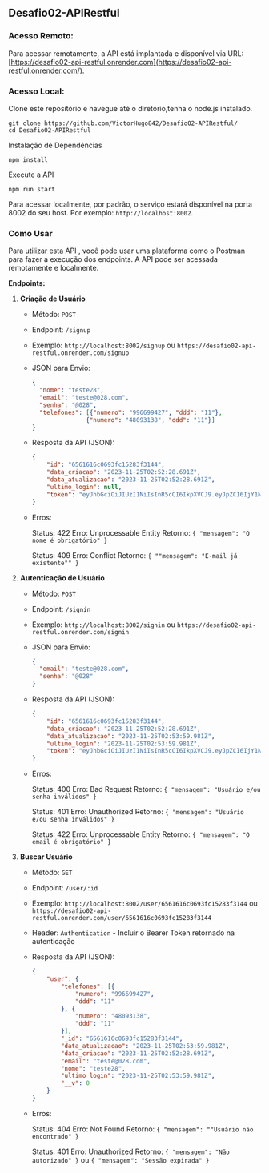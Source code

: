 ## Desafio02-APIRestful

### **Acesso Remoto:**

Para acessar remotamente, a API está implantada e disponível via URL: [https://desafio02-api-restful.onrender.com](https://desafio02-api-restful.onrender.com/).


### **Acesso Local:**


Clone este repositório e navegue até o diretório,tenha o node.js instalado.

```
git clone https://github.com/VictorHugo842/Desafio02-APIRestful/
cd Desafio02-APIRestful
```

Instalação de Dependências

```
npm install
```

Execute a API

```
npm run start
```

Para acessar localmente, por padrão, o serviço estará disponível na porta 8002 do seu host. Por exemplo: `http://localhost:8002`.


### Como Usar

Para utilizar esta API , você pode usar uma plataforma como o Postman para fazer a execução dos endpoints. A API pode ser acessada remotamente e localmente.

**Endpoints:**

1. **Criação de Usuário**

   - Método: `POST`
   - Endpoint: `/signup`
   - Exemplo: `http://localhost:8002/signup` ou `https://desafio02-api-restful.onrender.com/signup`
   - JSON para Envio:

     ```json
     {
       "nome": "teste28",
       "email": "teste@028.com",
       "senha": "@028",
       "telefones": [{"numero": "996699427", "ddd": "11"},
                    {"numero": "48093138", "ddd": "11"}]
     }

     ```
   - Resposta da API (JSON):

     ```json
     {
         "id": "6561616c0693fc15283f3144",
         "data_criacao": "2023-11-25T02:52:28.691Z",
         "data_atualizacao": "2023-11-25T02:52:28.691Z",
         "ultimo_login": null,
         "token": "eyJhbGciOiJIUzI1NiIsInR5cCI6IkpXVCJ9.eyJpZCI6IjY1NjE2MTZjMDY5M2ZjMTUyODNmMzE0NCIsImlhdCI6MTcwMDg4MDc0OCwiZXhwIjoxNzAwODgyNTQ4fQ.M596QtV_YVQi6xAPRGSvDtems2vzTLWAgubvjXaCUMs"
     }
     ```
   - Erros:

     Status: 422
     Erro: Unprocessable Entity
     Retorno:  ``{ "mensagem": "O nome é obrigatório" }``

     Status: 409
     Erro: Conflict
     Retorno:  ``{ ""mensagem": "E-mail já existente"" }``
2. **Autenticação de Usuário**

   - Método: `POST`
   - Endpoint: `/signin`
   - Exemplo: `http://localhost:8002/signin` ou `https://desafio02-api-restful.onrender.com/signin`
   - JSON para Envio:

     ```json
     {
       "email": "teste@028.com",
       "senha": "@028"
     }
     ```
   - Resposta da API (JSON):

     ```json
     {
         "id": "6561616c0693fc15283f3144",
         "data_criacao": "2023-11-25T02:52:28.691Z",
         "data_atualizacao": "2023-11-25T02:53:59.981Z",
         "ultimo_login": "2023-11-25T02:53:59.981Z",
         "token": "eyJhbGciOiJIUzI1NiIsInR5cCI6IkpXVCJ9.eyJpZCI6IjY1NjE2MTZjMDY5M2ZjMTUyODNmMzE0NCIsImlhdCI6MTcwMDg4MDgzOSwiZXhwIjoxNzAwODgyNjM5fQ.CzQd9Yi-XmpWusx2YtXTMKoutaN0Rzm2K-MdZ2PkG58"
     }
     ```
   - Erros:

     Status: 400
     Erro: Bad Request
     Retorno:  ``{ "mensagem": "Usuário e/ou senha inválidos" }``

     Status: 401
     Erro: Unauthorized
     Retorno:  ``{ "mensagem": "Usuário e/ou senha inválidos" }``

     Status: 422
     Erro: Unprocessable Entity
     Retorno:  ``{ "mensagem": "O email é obrigatório" }``
3. **Buscar Usuário**

   - Método: `GET`
   - Endpoint: `/user/:id`
   - Exemplo: `http://localhost:8002/user/6561616c0693fc15283f3144` ou `https://desafio02-api-restful.onrender.com/user/6561616c0693fc15283f3144`
   - Header: `Authentication` - Incluir o Bearer Token retornado na autenticação
   - Resposta da API (JSON):

     ```json
     {
         "user": {
             "telefones": [{
                 "numero": "996699427",
                 "ddd": "11"
             }, {
                 "numero": "48093138",
                 "ddd": "11"
             }],
             "_id": "6561616c0693fc15283f3144",
             "data_atualizacao": "2023-11-25T02:53:59.981Z",
             "data_criacao": "2023-11-25T02:52:28.691Z",
             "email": "teste@028.com",
             "nome": "teste28",
             "ultimo_login": "2023-11-25T02:53:59.981Z",
             "__v": 0
         }
     }
     ```
   - Erros:

     Status: 404
     Erro: Not Found
     Retorno:  ``{ "mensagem": ""Usuário não encontrado" }``

     Status: 401
     Erro: Unauthorized
     Retorno:  ``{ "mensagem": "Não autorizado" }`` ou  ``{ "mensagem": "Sessão expirada" }``
